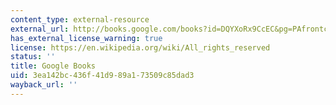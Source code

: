 ```yaml
---
content_type: external-resource
external_url: http://books.google.com/books?id=DQYXoRx9CcEC&pg=PAfrontcover
has_external_license_warning: true
license: https://en.wikipedia.org/wiki/All_rights_reserved
status: ''
title: Google Books
uid: 3ea142bc-436f-41d9-89a1-73509c85dad3
wayback_url: ''
---
```

